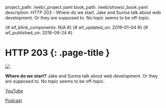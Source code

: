 project_path: /web/_project.yaml
book_path: /web/shows/_book.yaml
description: HTTP 203 - Where do we start. Jake and Surma talk about web development. Or they are supposed to. No topic seems to be off-topic.

{# wf_blink_components: N/A #}
{# wf_updated_on: 2019-01-04 #}
{# wf_published_on: 2016-08-24 #}

# HTTP 203 {: .page-title }

<img src="/web/shows/http203/podcast/images/surma-and-jake-2.jpg" class="attempt-right">

**Where do we start?** Jake and Surma talk about web development. Or they are
supposed to. No topic seems to be off-topic.

[YouTube](https://www.youtube.com/playlist?list=PLNYkxOF6rcIAKIQFsNbV0JDws_G_bnNo9)

[Podcast](podcast/)
